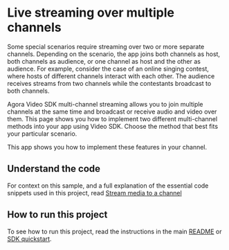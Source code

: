 # Live streaming over multiple channels

Some special scenarios require streaming over two or more separate channels. Depending on the scenario, the app joins both channels as host, both channels as audience, or one channel as host and the other as audience. For example, consider the case of an online singing contest, where hosts of different channels interact with each other. The audience receives streams from two channels while the contestants broadcast to both channels.

Agora Video SDK multi-channel streaming allows you to join multiple channels at the same time and broadcast or receive audio and video over them. This page shows you how to implement two different multi-channel methods into your app using Video SDK. Choose the method that best fits your particular scenario.

This app shows you how to implement these features in your channel.

## Understand the code

For context on this sample, and a full explanation of the essential code snippets used in this project, read [Stream media to a channel](https://docs-beta.agora.io/en/interactive-live-streaming/develop/live-streaming-over-multiple-channels)


## How to run this project

To see how to run this project, read the instructions in the main [README](../README.md) or [SDK quickstart](https://docs-beta.agora.io/en/video-calling/get-started/get-started-sdk).


